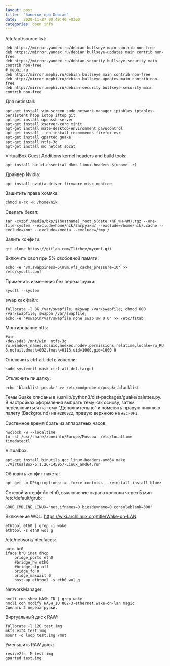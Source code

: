 ```yaml
---
layout: post
title:  "Заметки про Debian"
date:   2020-11-27 00:49:40 +0300
categories: open info
---
```


/etc/apt/source.list:

	deb https://mirror.yandex.ru/debian bullseye main contrib non-free
	deb https://mirror.yandex.ru/debian bullseye-updates main contrib non-free
	deb https://mirror.yandex.ru/debian-security bullseye-security main contrib non-free
	# mephi.ru
	deb http://mirror.mephi.ru/debian bullseye main contrib non-free
	deb http://mirror.mephi.ru/debian bullseye-updates main contrib non-free
	deb http://mirror.mephi.ru/debian-security bullseye-security main contrib non-free

Для netinstall:

	apt-get install vim screen sudo network-manager iptables iptables-persistent htop iotop iftop git
	apt-get install openssh-server
	apt-get install xserver-xorg xinit 
	apt-get install mate-desktop-environment pavucontrol
	apt-get install --no-install-recommends firefox-esr
	apt-get install gparted guake
	apt-get install ntfs-3g 
	apt-get install mc netcat socat

VirtualBox Guest Additions kernel headers and build tools:	

	apt install build-essential dkms linux-headers-$(uname -r)

Драйвер Nvidia:

	apt install nvidia-driver firmware-misc-nonfree 

Защитить права хомяка:

	chmod o-rx -R /home/nik

Сделать бекап:
	
	tar -cvzpf /media/bkp/$(hostname)_root_$(date +%F_%H-%M).tgz --one-file-system --exclude=home/nik/Загрузки/ --exclude=/home/nik/.cache --exclude=/mnt --exclude=/media --exclude=/tmp /

Залить конфиги:

	git clone https://gitlab.com/Ilichev/myconf.git
 
Включить своп при 5% свободной памяти:

	echo -e 'vm.swappiness=5\nvm.vfs_cache_pressure=10' >> /etc/sysctl.conf

Применить изменения без перезагрузки:
	
	sysctl --system

swap как файл:
	
	fallocate -l 8G /var/swapfile; mkswap /var/swapfile; chmod 600 /var/swapfile; swapon /var/swapfile; 
	echo -e '#swap\n/var/swapfile none swap sw 0 0' >> /etc/fstab

Монтирование ntfs:

	#win
	/dev/sda3 /mnt/win	ntfs-3g rw,windows_names,nosuid,noexec,nodev,permissions,relatime,locale=ru_RU.UTF-8,nofail,dmask=002,fmask=0113,uid=1000,gid=1000 0 

Отключить ctrl-alt-del в консоли:
	
	sudo systemctl mask ctrl-alt-del.target

Отключить пищалку:

	echo 'blacklist pcspkr' >> /etc/modprobe.d/pcspkr.blacklist

Темы Guake описаны в /usr/lib/python3/dist-packages/guake/palettes.py. В настройках оформления выбрать тему как основу, затем переключиться на тему "Дополнительно" и поменять
правую нижнюю палету (Background) на `#2D0922`, правую верхнюю на `#ECF0F1`.

Системное время брать из аппаратных часов:

	hwclock -w --localtime
	ln -sf /usr/share/zoneinfo/Europe/Moscow  /etc/localtime
	timedatectl



Virtualbox:

	apt-get install binutils gcc linux-headers-amd64 make
	./VirtualBox-6.1.26-145957-Linux_amd64.run	

Обновить конфиг пакета:

	apt-get -o DPkg::options::=--force-confmiss --reinstall install bluez

Сетевой интерфейс eth0, выключение экрана консоли через 5 мин /etc/default/grub:

	GRUB_CMDLINE_LINUX="net.ifnames=0 biosdevname=0 consoleblank=300"

Включение WOL: <https://wiki.archlinux.org/title/Wake-on-LAN>
	
	ethtool eth0 | grep -i wake
	ethtool -s eth0 wol g
	
/etc/network/interfaces:
	
	auto br0
	iface br0 inet dhcp
		bridge_ports eth0
		#bridge_hw eth0
		#bridge_stp off
		bridge_fd 0
		bridge_maxwait 0
		post-up ethtool -s eth0 wol g

NetworkManager:
	
	nmcli con show HASH_ID | grep wake
	nmcli con modify HASH_ID 802-3-ethernet.wake-on-lan magic
	Сделать 2 перезагрузки.

Виртуальный диск RAW:

	fallocate -l 12G test.img
	mkfs.ext4 test.img
	mount -o loop test.img /mnt

Уменьшить RAW диск:
	
	resize2fs -M test.img
	gparted test.img
	